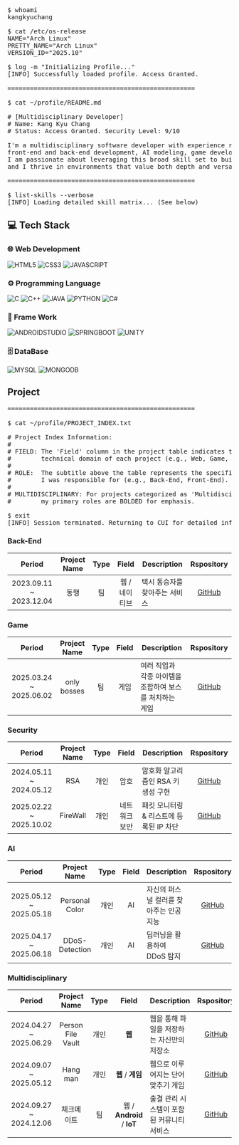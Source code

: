 <pre>
$ whoami
kangkyuchang

$ cat /etc/os-release
NAME="Arch Linux"
PRETTY_NAME="Arch Linux"
VERSION_ID="2025.10"

$ log -m "Initializing Profile..."
[INFO] Successfully loaded profile. Access Granted.

==================================================

$ cat ~/profile/README.md

# [Multidisciplinary Developer]
# Name: Kang Kyu Chang
# Status: Access Granted. Security Level: 9/10

I'm a multidisciplinary software developer with experience ranging from computer assembly and hardware troubleshooting to 
front-end and back-end development, AI modeling, game development, IoT development, cryptography implementation and security.
I am passionate about leveraging this broad skill set to build innovative and reliable technology solutions, 
and I thrive in environments that value both depth and versatility.

==================================================

$ list-skills --verbose
[INFO] Loading detailed skill matrix... (See below)
</pre>

## 💻 Tech Stack

### 🌐 Web Development
![HTML5](https://img.shields.io/badge/HTML5-E34C26?style=for-the-badge&logo=html5&logoColor=FFFFFF)
![CSS3](https://img.shields.io/badge/CSS3-264DE4?style=for-the-badge&logo=css&logoColor=FFFFFF)
![JAVASCRIPT](https://img.shields.io/badge/JavaScript-F0DB4F?style=for-the-badge&logo=javascript&logoColor=000000)  

### ⚙️ Programming Language
![C](https://img.shields.io/badge/C-%2300599C?style=for-the-badge&logo=c&logoColor=FFFFFF)
![C++](https://img.shields.io/badge/C%2B%2B-00599C?style=for-the-badge&logo=c%2B%2B&logoColor=FFFFFF)
![JAVA](https://img.shields.io/badge/Java-007396?style=for-the-badge)
![PYTHON](https://img.shields.io/badge/Python-3776AB?style=for-the-badge&logo=python&logoColor=FFFFFF)
![C#](https://img.shields.io/badge/C%23-239120?style=for-the-badge)  

### 🚀 Frame Work
![ANDROIDSTUDIO](https://img.shields.io/badge/AndroidStudio-3DDC84?style=for-the-badge&logo=androidstudio&logoColor=FFFFFF)
![SPRINGBOOT](https://img.shields.io/badge/SpringBoot-6DB33F?style=for-the-badge&logo=springboot&logoColor=FFFFFF)
![UNITY](https://img.shields.io/badge/Unity-000000?style=for-the-badge&logo=unity&logoColor=FFFFFF)  

### 🗄️ DataBase
![MYSQL](https://img.shields.io/badge/MySQL-00758F?style=for-the-badge&logo=mysql&logoColor=FFFFFF)
![MONGODB](https://img.shields.io/badge/MongoDB-4DB33D?style=for-the-badge&logo=mongodb&logoColor=FFFFFF)

## Project
<pre>
==================================================

$ cat ~/profile/PROJECT_INDEX.txt

# Project Index Information:
#
# FIELD: The 'Field' column in the project table indicates the
#        technical domain of each project (e.g., Web, Game, AI, Security).
#
# ROLE:  The subtitle above the table represents the specific role
#        I was responsible for (e.g., Back-End, Front-End).
#
# MULTIDISCIPLINARY: For projects categorized as 'Multidisciplinary',
#        my primary roles are BOLDED for emphasis.

$ exit
[INFO] Session terminated. Returning to CUI for detailed information. 
</pre>

### Back-End</h3>
| Period | Project Name | Type | Field | Description | Rspository |
|:------:|:-----------:|:-----:|:------:|------|:--------------:|
| 2023.09.11 ~ 2023.12.04 | 동행 | 팀 | 웹 / 네이티브 | 택시 동승자를 찾아주는 서비스 | [GitHub](https://github.com/kangkyuchang/donghaeng) |

### Game
| Period | Project Name | Type | Field | Description | Rspository |
|:------:|:-----------:|:-----:|:------:|------|:--------------:|
| 2025.03.24 ~ 2025.06.02 | only bosses | 팀 | 게임 | 여러 직업과 각종 아이템을 조합하여 보스를 처치하는 게임 | [GitHub](https://github.com/onlyBosses/only-bosses) |

### Security
| Period | Project Name | Type | Field | Description | Rspository |
|:------:|:-----------:|:-----:|:------:|------|:--------------:|
| 2024.05.11 ~ 2024.05.12 | RSA | 개인 | 암호 | 암호화 알고리즘인 RSA 키 생성 구현 | [GitHub](https://github.com/kangkyuchang/RSA) |
| 2025.02.22 ~ 2025.10.02 | FireWall | 개인 | 네트워크 보안 | 패킷 모니터링 & 리스트에 등록된 IP 차단 | [GitHub](https://github.com/kangkyuchang/FireWall) |

### AI
| Period | Project Name | Type | Field | Description | Rspository |
|:------:|:-----------:|:-----:|:------:|------|:--------------:|
| 2025.05.12 ~ 2025.05.18 | Personal Color | 개인 | AI | 자신의 퍼스널 컬러를 찾아주는 인공지능 | [GitHub](https://github.com/kangkyuchang/PersonalColor) |
| 2025.04.17 ~ 2025.06.18 | DDoS-Detection | 개인 | AI | 딥러닝을 활용하여 DDoS 탐지 | [GitHub](https://github.com/kangkyuchang/DDoS-Detection) |

### Multidisciplinary
| Period | Project Name | Type | Field | Description | Rspository |
|:------:|:-----------:|:-----:|:------:|------|:--------------:|
| 2024.04.27 ~ 2025.06.29 | Person File Vault | 개인 | **웹** | 웹을 통해 파일을 저장하는 자신만의 저장소 | [GitHub](https://github.com/kangkyuchang/Cloud-BackEnd) |
| 2024.09.07 ~ 2025.05.12 | Hang man | 개인 | **웹** / **게임** | 웹으로 이루어지는 단어 맞추기 게임 | [GitHub](https://github.com/kangkyuchang/hangman) |
| 2024.09.27 ~ 2024.12.06 | 체크메이트 | 팀 | 웹 / **Android** / **IoT** | 출결 관리 시스템이 포함된 커뮤니티 서비스 | [GitHub](https://github.com/kangkyuchang/checkmate) |
